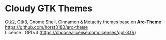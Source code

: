 # Cloudy GTK Themes
Gtk2, Gtk3, Gnome Shell, Cinnamon & Metacity themes base on <b>Arc-Theme</b> https://github.com/horst3180/arc-theme </br>
License : GPLv3 (https://choosealicense.com/licenses/gpl-3.0/)</br>
